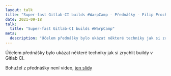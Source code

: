 ```yaml
---
layout: talk
title: "Super-fast Gitlab-CI builds #WarpCamp - Přednášky - Filip Procházka"
date: 2021-09-18
talk:
  title: "Super-fast Gitlab-CI builds #WarpCamp"
meta:
  description: "Účelem přednášky bylo ukázat některé techniky jak si zrychlit buildy v Gitlab CI."
---
```


Účelem přednášky bylo ukázat některé techniky jak si zrychlit buildy v Gitlab CI.

Bohužel z přednášky není video, [jen slidy][slides]

[slides]: https://docs.google.com/presentation/d/1LFSEyFceUvS-K7uIsipCKp9Y1jLMIwcOVTfxFtMTy28/edit?usp=sharing
